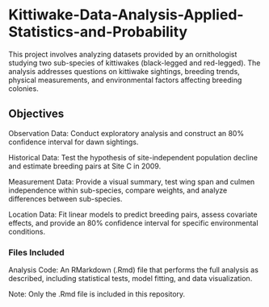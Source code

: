 # Kittiwake-Data-Analysis-Applied-Statistics-and-Probability

This project involves analyzing datasets provided by an ornithologist studying two sub-species of kittiwakes (black-legged and red-legged). The analysis addresses questions on kittiwake sightings, breeding trends, physical measurements, and environmental factors affecting breeding colonies.

## Objectives

Observation Data: Conduct exploratory analysis and construct an 80% confidence interval for dawn sightings.

Historical Data: Test the hypothesis of site-independent population decline and estimate breeding pairs at Site C in 2009.

Measurement Data: Provide a visual summary, test wing span and culmen independence within sub-species, compare weights, and analyze differences between sub-species.

Location Data: Fit linear models to predict breeding pairs, assess covariate effects, and provide an 80% confidence interval for specific environmental conditions.

### Files Included

Analysis Code: An RMarkdown (.Rmd) file that performs the full analysis as described, including statistical tests, model fitting, and data visualization.

Note: Only the .Rmd file is included in this repository.

